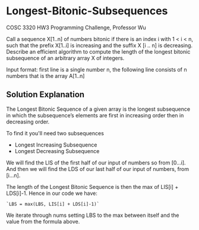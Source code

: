 # Longest-Bitonic-Subsequences
COSC 3320 HW3 Programming Challenge, Professor Wu

Call a sequence X[1..n] of numbers bitonic if there is an index i with 1 < i < n, such that the prefix X[1..i] is increasing and the suffix X [i .. n] is decreasing. Describe an efficient algorithm to compute the length of the longest bitonic subsequence of an arbitrary array X of integers.

Input format: first line is a single number n, the following line consists of n numbers that is the array A[1..n]

## Solution Explanation
The Longest Bitonic Sequence of a given array is the longest subsequence in which the subsequence’s elements are first in increasing order then in decreasing order.

To find it you'll need two subsequences
* Longest Increasing Subsequence
* Longest Decreasing Subsequence

We will find the LIS of the first half of our input of numbers so from [0...i]. And then we will find the LDS of our last half of our input of numbers, from [i...n].

The length of the Longest Bitonic Sequence is then the max of LIS[i] + LDS[i]-1.
Hence in our code we have:
	
	`LBS = max(LBS, LIS[i] + LDS[i]-1)`

We iterate through nums setting LBS to the max between itself and the value from the formula above. 
